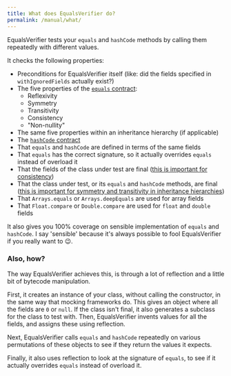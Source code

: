 ```yaml
---
title: What does EqualsVerifier do?
permalink: /manual/what/
---
```

EqualsVerifier tests your `equals` and `hashCode` methods by calling them repeatedly with different values.

It checks the following properties:

* Preconditions for EqualsVerifier itself (like: did the fields specified in `withIgnoredFields` actually exist?)
* The five properties of the [`equals` contract](https://docs.oracle.com/javase/7/docs/api/java/lang/Object.html#equals(java.lang.Object)):
  * Reflexivity
  * Symmetry
  * Transitivity
  * Consistency
  * "Non-nullity"
* The same five properties within an inheritance hierarchy (if applicable)
* The [`hashCode` contract](https://docs.oracle.com/javase/7/docs/api/java/lang/Object.html#hashCode())
* That `equals` and `hashCode` are defined in terms of the same fields
* That `equals` has the correct signature, so it actually overrides `equals` instead of overload it
* That the fields of the class under test are final ([this is important for consistency](/equalsverifier/manual/immutability))
* That the class under test, or its `equals` and `hashCode` methods, are final ([this is important for symmetry and transitivity in inheritance hierarchies](/equalsverifier/manual/final))
* That `Arrays.equals` or `Arrays.deepEquals` are used for array fields
* That `Float.compare` or `Double.compare` are used for `float` and `double` fields

It also gives you 100% coverage on sensible implementation of `equals` and `hashCode`. I say 'sensible' because it's always possible to fool EqualsVerifier if you really want to 😉.

### Also, how?
The way EqualsVerifier achieves this, is through a lot of reflection and a little bit of bytecode manipulation.

First, it creates an instance of your class, without calling the constructor, in the same way that mocking frameworks do. This gives an object where all the fields are `0` or `null`. If the class isn't final, it also generates a subclass for the class to test with. Then, EqualsVerifier invents values for all the fields, and assigns these using reflection.

Next, EqualsVerifier calls `equals` and `hashCode` repeatedly on various permutations of these objects to see if they return the values it expects.

Finally, it also uses reflection to look at the signature of `equals`, to see if it actually overrides `equals` instead of overload it.

